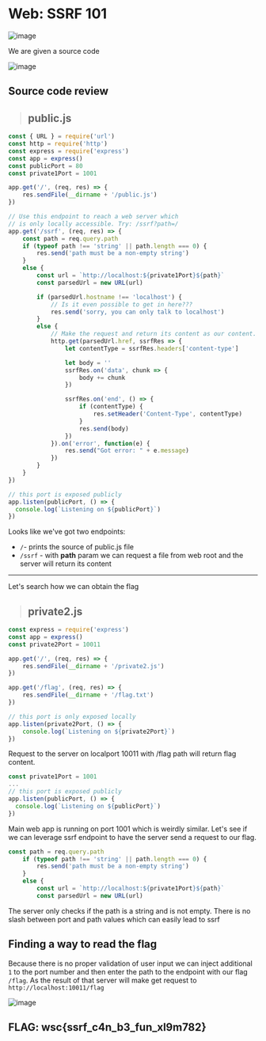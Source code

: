 # Web: SSRF 101

![image](https://user-images.githubusercontent.com/74207547/160583998-d4882e9c-07f9-43a8-870d-3a732eb78781.png)

We are given a source code

![image](https://user-images.githubusercontent.com/74207547/160570547-102b82f1-1b7b-41a0-912a-5213fb8b9617.png)

## Source code review

>## public.js

```js
const { URL } = require('url')
const http = require('http')
const express = require('express')
const app = express()
const publicPort = 80
const private1Port = 1001

app.get('/', (req, res) => {
    res.sendFile(__dirname + '/public.js')
})

// Use this endpoint to reach a web server which
// is only locally accessible. Try: /ssrf?path=/
app.get('/ssrf', (req, res) => {
    const path = req.query.path
    if (typeof path !== 'string' || path.length === 0) {
        res.send('path must be a non-empty string')
    }
    else {
        const url = `http://localhost:${private1Port}${path}`
        const parsedUrl = new URL(url)

        if (parsedUrl.hostname !== 'localhost') {
            // Is it even possible to get in here???
            res.send('sorry, you can only talk to localhost')
        }
        else {
            // Make the request and return its content as our content.
            http.get(parsedUrl.href, ssrfRes => {
                let contentType = ssrfRes.headers['content-type']

                let body = ''
                ssrfRes.on('data', chunk => {
                    body += chunk
                })

                ssrfRes.on('end', () => {
                    if (contentType) {
                        res.setHeader('Content-Type', contentType)
                    }
                    res.send(body)
                })
            }).on('error', function(e) {
                res.send("Got error: " + e.message)
            })
        }
    }
})

// this port is exposed publicly 
app.listen(publicPort, () => {
  console.log(`Listening on ${publicPort}`)
})
```

Looks like we've got two endpoints:
* `/`- prints the source of public.js file
* `/ssrf` - with **path** param we can request a file from web root and the server will return its content

---
Let's search how we can obtain the flag

>## private2.js
```js
const express = require('express')
const app = express()
const private2Port = 10011

app.get('/', (req, res) => {
    res.sendFile(__dirname + '/private2.js')
})

app.get('/flag', (req, res) => {
    res.sendFile(__dirname + '/flag.txt')
})

// this port is only exposed locally
app.listen(private2Port, () => {
    console.log(`Listening on ${private2Port}`)
})
```

Request to the server on localport 10011 with /flag path will return flag content.
```js
const private1Port = 1001
...
// this port is exposed publicly 
app.listen(publicPort, () => {
  console.log(`Listening on ${publicPort}`)
})
```
Main web app is running on port 1001 which is weirdly similar. Let's see if we can leverage ssrf endpoint to have the server send a request to our flag.

```js
const path = req.query.path
    if (typeof path !== 'string' || path.length === 0) {
        res.send('path must be a non-empty string')
    }
    else {
        const url = `http://localhost:${private1Port}${path}`
        const parsedUrl = new URL(url)
```

The server only checks if the path is a string and is not empty. There is no slash between port and path values which can easily lead to ssrf

## Finding a way to read the flag 

Because there is no proper validation of user input we can inject additional `1` to the port number and then enter the path to the endpoint with our flag `/flag`. As the result of that server will make get request to `http://localhost:10011/flag`

![image](https://user-images.githubusercontent.com/74207547/160579438-a61416ea-024c-493e-923e-3324c627d608.png)

## FLAG: wsc{ssrf_c4n_b3_fun_xl9m782}
